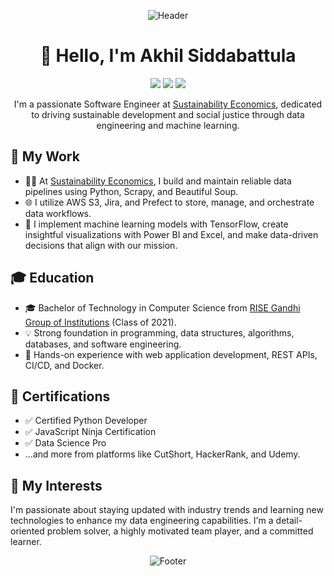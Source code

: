 <!-- Replace the placeholders with your own information -->

<p align="center">
  <img src="https://github.com/yourusername/yourusername/blob/main/assets/header.png" alt="Header">
</p>

<h1 align="center">👋 Hello, I'm Akhil Siddabattula</h1>

<p align="center">
  <a href="https://www.linkedin.com/in/yourusername/"><img src="https://img.shields.io/badge/LinkedIn-Connect-blue"></a>
  <a href="https://twitter.com/YourTwitterHandle"><img src="https://img.shields.io/badge/Twitter-Follow-blue"></a>
  <a href="https://www.yourwebsite.com/"><img src="https://img.shields.io/badge/Website-Visit-brightgreen"></a>
</p>

<p align="center">
  I'm a passionate Software Engineer at <a href="https://www.sustainabilityeconomics.com/">Sustainability Economics</a>, dedicated to driving sustainable development and social justice through data engineering and machine learning.
</p>

## 💼 My Work

- 👨‍💻 At [Sustainability Economics](https://www.sustainabilityeconomics.com/), I build and maintain reliable data pipelines using Python, Scrapy, and Beautiful Soup.
- 🌐 I utilize AWS S3, Jira, and Prefect to store, manage, and orchestrate data workflows.
- 🤖 I implement machine learning models with TensorFlow, create insightful visualizations with Power BI and Excel, and make data-driven decisions that align with our mission.

## 🎓 Education

- 🎓 Bachelor of Technology in Computer Science from [RISE Gandhi Group of Institutions](http://www.risegi.org/) (Class of 2021).
- 💡 Strong foundation in programming, data structures, algorithms, databases, and software engineering.
- 🚀 Hands-on experience with web application development, REST APIs, CI/CD, and Docker.

## 🌟 Certifications

- ✅ Certified Python Developer
- ✅ JavaScript Ninja Certification
- ✅ Data Science Pro
- ...and more from platforms like CutShort, HackerRank, and Udemy.

## 🚀 My Interests

I'm passionate about staying updated with industry trends and learning new technologies to enhance my data engineering capabilities. I'm a detail-oriented problem solver, a highly motivated team player, and a committed learner.

<p align="center">
  <img src="https://github.com/yourusername/yourusername/blob/main/assets/footer.png" alt="Footer">
</p>
